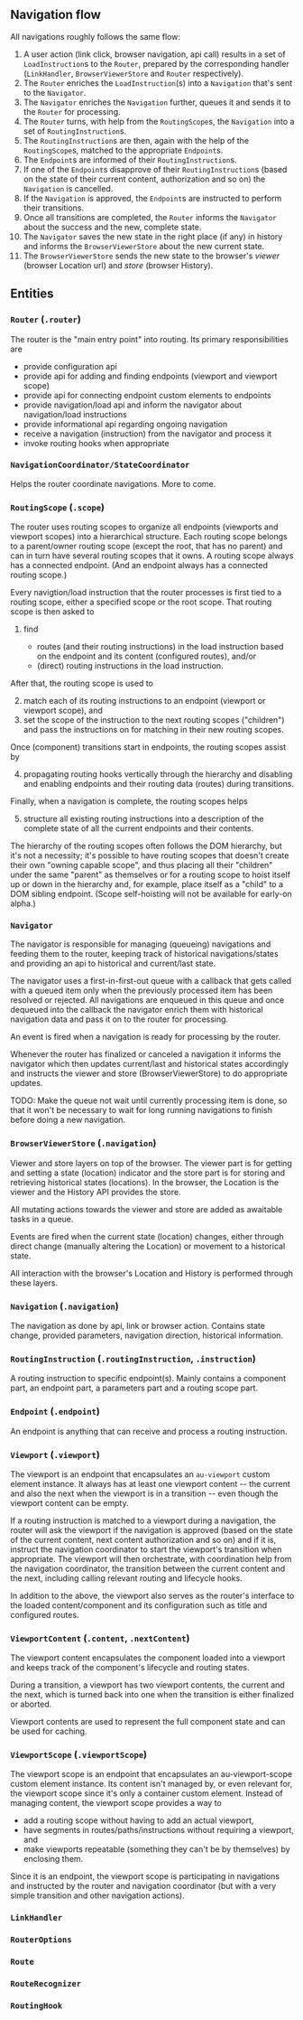 ## Navigation flow
All navigations roughly follows the same flow:
1) A user action (link click, browser navigation, api call) results in a set of `LoadInstruction`s to the `Router`, prepared by the corresponding handler (`LinkHandler`, `BrowserViewerStore` and `Router` respectively).
2) The `Router` enriches the `LoadInstruction`(s) into a `Navigation` that's sent to the `Navigator`.
3) The `Navigator` enriches the `Navigation` further, queues it and sends it to the `Router` for processing.
4) The `Router` turns, with help from the `RoutingScope`s, the `Navigation` into a set of `RoutingInstruction`s.
5) The `RoutingInstruction`s are then, again with the help of the `RoutingScope`s, matched to the appropriate `Endpoint`s.
6) The `Endpoint`s are informed of their `RoutingInstruction`s.
7) If one of the `Endpoint`s disapprove of their `RoutingInstruction`s (based on the state of their current content, authorization and so on) the `Navigation` is cancelled.
8) If the `Navigation` is approved, the `Endpoint`s are instructed to perform their transitions.
9) Once all transitions are completed, the `Router` informs the `Navigator` about the success and the new, complete state.
10) The `Navigator` saves the new state in the right place (if any) in history and informs the `BrowserViewerStore` about the new current state.
11) The `BrowserViewerStore` sends the new state to the browser's _viewer_ (browser Location url) and _store_ (browser History).

## Entities

### `Router` (`.router`)

The router is the "main entry point" into routing. Its primary responsibilities are
- provide configuration api
- provide api for adding and finding endpoints (viewport and viewport scope)
- provide api for connecting endpoint custom elements to endpoints
- provide navigation/load api and inform the navigator about navigation/load instructions
- provide informational api regarding ongoing navigation
- receive a navigation (instruction) from the navigator and process it
- invoke routing hooks when appropriate

### `NavigationCoordinator/StateCoordinator`

Helps the router coordinate navigations. More to come.

### `RoutingScope` (`.scope`)

The router uses routing scopes to organize all endpoints (viewports and viewport scopes) into a hierarchical structure. Each routing scope belongs to a parent/owner routing scope (except the root, that has no parent) and can in turn have several
routing scopes that it owns. A routing scope always has a connected endpoint. (And an endpoint always has a connected routing scope.)

Every navigtion/load instruction that the router processes is first tied to a routing scope, either a specified scope or the root scope. That routing scope is then asked to
1. find

   - routes (and their routing instructions) in the load instruction based on the endpoint and its content (configured routes), and/or
   - (direct) routing instructions in the load instruction.

After that, the routing scope is used to

2) match each of its routing instructions to an endpoint (viewport or viewport scope), and
3) set the scope of the instruction to the next routing scopes ("children") and pass the instructions on for matching in their new routing scopes.

Once (component) transitions start in endpoints, the routing scopes assist by

4) propagating routing hooks vertically through the hierarchy and disabling and enabling endpoints and their routing data (routes) during transitions.

Finally, when a navigation is complete, the routing scopes helps

5) structure all existing routing instructions into a description of the complete state of all the current endpoints and their contents.

The hierarchy of the routing scopes often follows the DOM hierarchy, but it's not a necessity; it's possible to have routing scopes that doesn't create their own "owning capable scope", and thus placing all their "children" under the same "parent"
as themselves or for a routing scope to hoist itself up or down in the hierarchy and, for example, place itself as a "child" to a DOM sibling endpoint. (Scope self-hoisting will not be available for early-on alpha.)

### `Navigator`

The navigator is responsible for managing (queueing) navigations and feeding them to the router, keeping track of historical navigations/states and providing an api to historical and current/last state.

The navigator uses a first-in-first-out queue with a callback that gets called with a queued item only when the previously processed item has been resolved or rejected. All navigations are enqueued in this queue and once dequeued into the callback the navigator enrich them with historical navigation data and pass it on to the router for processing.

An event is fired when a navigation is ready for processing by the router.

Whenever the router has finalized or canceled a navigation it informs the navigator which then updates current/last and historical states accordingly and instructs the viewer and store (BrowserViewerStore) to do appropriate updates.

TODO: Make the queue not wait until currently processing item is done, so that it won't be necessary to wait for long running navigations to finish before doing a new navigation.

### `BrowserViewerStore` (`.navigation`)

Viewer and store layers on top of the browser. The viewer part is for getting and setting a state (location) indicator and the store part is for storing and retrieving historical states (locations). In the browser, the Location is the viewer and the History API provides the store.

All mutating actions towards the viewer and store are added as awaitable tasks in a queue.

Events are fired when the current state (location) changes, either through direct change (manually altering the Location) or movement to a historical state.

All interaction with the browser's Location and History is performed through these layers.

### `Navigation` (`.navigation`)

The navigation as done by api, link or browser action. Contains state change, provided parameters, navigation direction, historical information.

### `RoutingInstruction` (`.routingInstruction`, `.instruction`)

A routing instruction to specific endpoint(s). Mainly contains a component part, an endpoint part, a parameters part and a routing scope part.

### `Endpoint` (`.endpoint`)

An endpoint is anything that can receive and process a routing instruction.

### `Viewport` (`.viewport`)

The viewport is an endpoint that encapsulates an `au-viewport` custom element instance. It always has at least one viewport content -- the current and also the next when the viewport is in a transition -- even though the viewport content can be empty.

If a routing instruction is matched to a viewport during a navigation, the router will ask the viewport if the navigation is approved (based on the state of the current content, next content authorization and so on) and if it is, instruct the navigation coordinator to start the viewport's transition when appropriate. The viewport will then orchestrate, with coordination help from the navigation coordinator, the transition between the current content and the next, including calling relevant routing and lifecycle hooks.

In addition to the above, the viewport also serves as the router's interface to the loaded content/component and its configuration such as title and configured routes.

### `ViewportContent` (`.content`, `.nextContent`)

The viewport content encapsulates the component loaded into a viewport and keeps track of the component's lifecycle and routing states.

During a transition, a viewport has two viewport contents, the current and the next, which is turned back into one when the transition is either finalized or aborted.

Viewport contents are used to represent the full component state and can be used for caching.

### `ViewportScope` (`.viewportScope`)

The viewport scope is an endpoint that encapsulates an au-viewport-scope custom element instance. Its content isn't managed by, or even relevant for, the viewport scope since it's only a container custom element. Instead of managing content, the viewport scope provides a way to

- add a routing scope without having to add an actual viewport,
- have segments in routes/paths/instructions without requiring a viewport, and
- make viewports repeatable (something they can't be by themselves) by enclosing them.

Since it is an endpoint, the viewport scope is participating in navigations and instructed by the router and navigation coordinator (but with a very simple transition and other navigation actions).

### `LinkHandler`
### `RouterOptions`

### `Route`
### `RouteRecognizer`

### `RoutingHook`
